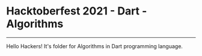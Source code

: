 # Hacktoberfest 2021 - Dart - Algorithms
___
Hello Hackers! It's folder for Algorithms in Dart programming language.
